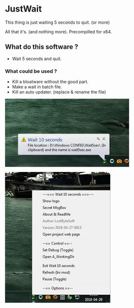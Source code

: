 # JustWait
This thing is just waiting 5 seconds to quit. (or more) 

All that it's. (and nothing more). Precompilled for x64.

## What do this software ?

- Wait 5 seconds and quit.

### What could be used ?

- Kill a bloatware without the good part.
- Make a wait in batch file.
- Kill an auto updater. (replace & rename the file)

![Screenshot](Picture_1.jpg)

![Screenshot](Picture_2.jpg)
